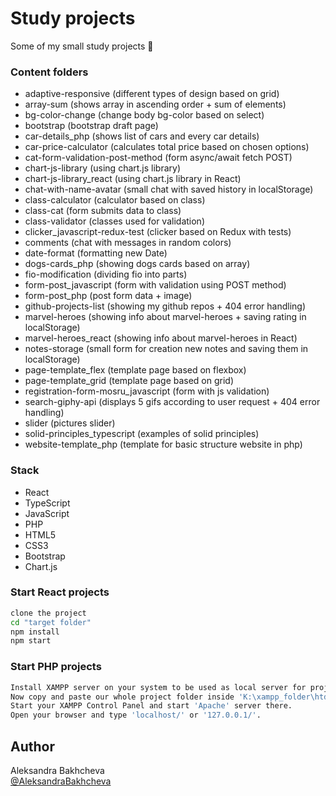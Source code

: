 # Study projects

Some of my small study projects 📖

### Content folders

- adaptive-responsive (different types of design based on grid)
- array-sum (shows array in ascending order + sum of elements)
- bg-color-change (change body bg-color based on select)
- bootstrap (bootstrap draft page)
- car-details_php (shows list of cars and every car details)
- car-price-calculator (calculates total price based on chosen options)
- cat-form-validation-post-method (form async/await fetch POST)
- chart-js-library (using chart.js library)
- chart-js-library_react (using chart.js library in React)
- chat-with-name-avatar (small chat with saved history in localStorage)
- class-calculator (calculator based on class)
- class-cat (form submits data to class)
- class-validator (classes used for validation)
- clicker_javascript-redux-test (clicker based on Redux with tests)
- comments (chat with messages in random colors)
- date-format (formatting new Date)
- dogs-cards_php (showing dogs cards based on array)
- fio-modification (dividing fio into parts)
- form-post_javascript (form with validation using POST method)
- form-post_php (post form data + image)
- github-projects-list (showing my github repos + 404 error handling)
- marvel-heroes (showing info about marvel-heroes + saving rating in localStorage)
- marvel-heroes_react (showing info about marvel-heroes in React)
- notes-storage (small form for creation new notes and saving them in localStorage)
- page-template_flex (template page based on flexbox)
- page-template_grid (template page based on grid)
- registration-form-mosru_javascript (form with js validation)
- search-giphy-api (displays 5 gifs according to user request + 404 error handling)
- slider (pictures slider)
- solid-principles_typescript (examples of solid principles)
- website-template_php (template for basic structure website in php)

### Stack

- React
- TypeScript
- JavaScript
- PHP
- HTML5
- CSS3
- Bootstrap
- Chart.js

### Start React projects

```bash
clone the project
cd "target folder"
npm install
npm start
```

### Start PHP projects

```bash
Install XAMPP server on your system to be used as local server for project (lets say you installed it in 'K:\xampp_folder' folder)
Now copy and paste our whole project folder inside 'K:\xampp_folder\htdocs'
Start your XAMPP Control Panel and start 'Apache' server there.
Open your browser and type 'localhost/' or '127.0.0.1/'.
```

## Author

Aleksandra Bakhcheva<br>
[@AleksandraBakhcheva](https://github.com/AleksandraBakhcheva)
